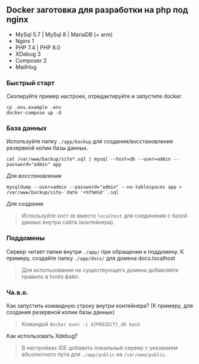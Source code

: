 ## Docker заготовка для разработки на php под nginx 
- MySql 5.7 | MySql 8 | MariaDB (+ arm)
- Nginx 1
- PHP 7.4 | PHP 8.0
- XDebug 3
- Composer 2
- MailHog

### Быстрый старт
Скопируйте пример настроек, отредактируйте и запустите docker.
```
cp .env.example .env
docker-compose up -d
```

### База данных
Используйте папку `./app/backup` для создания/восстановления резервной копии базы данных.  
```
cat /var/www/backup/site*.sql | mysql --host=db --user=admin --password="admin" app
```
_Для восстановления_

```
mysqldump --user=admin --password="admin" --no-tablespaces app > /var/www/backup/site-`date '+%Y%m%d'`.sql
```
_Для создания_

> Используйте хост `db` вместо `localhost` для соединения с базой данных внутри сайта (контейнера).

### Поддомены
Сервер читает папки внутри `./app/` при обращении к поддомену.
К примеру, создайте папку `./app/docs/` для домена docs.localhost
> Для использования не существующего домена добавляйте правило в hosts файл.

### Ча.в.о.

Как запустить командную строку внутри контейнера? (К примеру, для создания резервной копии базы данных)
> Командой `docker exec -i ${PROJECT}_db bash`

Как использовать Xdebug?
> В настройках IDE добавить локальный сервер с указанием абсолютного пути для `./app/public` на `/var/www/public`.
